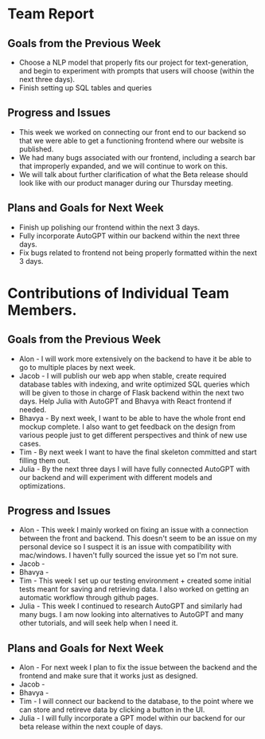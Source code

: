 # Team Report
## Goals from the Previous Week
* Choose a NLP model that properly fits our project for text-generation, and begin to experiment with prompts that users will choose (within the next three days).
* Finish setting up SQL tables and queries

## Progress and Issues
* This week we worked on connecting our front end to our backend so that we were able to get a functioning frontend where our website is published.
* We had many bugs associated with our frontend, including a search bar that improperly expanded, and we will continue to work on this.
* We will talk about further clarification of what the Beta release should look like with our product manager during our Thursday meeting.

## Plans and Goals for Next Week
* Finish up polishing our frontend within the next 3 days.
* Fully incorporate AutoGPT within our backend within the next three days.
* Fix bugs related to frontend not being properly formatted within the next 3 days.





# Contributions of Individual Team Members.
## Goals from the Previous Week
* Alon - I will work more extensively on the backend to have it be able to go to multiple places by next week.
* Jacob - I will publish our web app when stable, create required database tables with indexing, and write optimized SQL queries which will be given to those in charge of Flask backend within the next two days. Help Julia with AutoGPT and Bhavya with React frontend if needed.
* Bhavya - By next week, I want to be able to have the whole front end mockup complete. I also want to get feedback on the design from various people just to get different perspectives and think of new use cases.
* Tim -  By next week I want to have the final skeleton committed and start filling them out.
* Julia - By the next three days I will have fully connected AutoGPT with our backend and will experiment with different models and optimizations.

## Progress and Issues
* Alon - This week I mainly worked on fixing an issue with a connection between the front and backend. This doesn't seem to be an issue on my personal device so I suspect it is an issue with compatibility with mac/windows. I haven't fully sourced the issue yet so I'm not sure. 
* Jacob - 
* Bhavya - 
* Tim - This week I set up our testing environment + created some initial tests meant for saving and retrieving data. I also worked on getting an automatic workflow through github pages. 
* Julia - This week I continued to research AutoGPT and similarly had many bugs. I am now looking into alternatives to AutoGPT and many other tutorials, and will seek help when I need it.


## Plans and Goals for Next Week
* Alon - For next week I plan to fix the issue between the backend and the frontend and make sure that it works just as designed. 
* Jacob - 
* Bhavya - 
* Tim - I will connect our backend to the database, to the point where we can store and retireve data by clicking a button in the UI.
* Julia - I will fully incorporate a GPT model within our backend for our beta release within the next couple of days.
